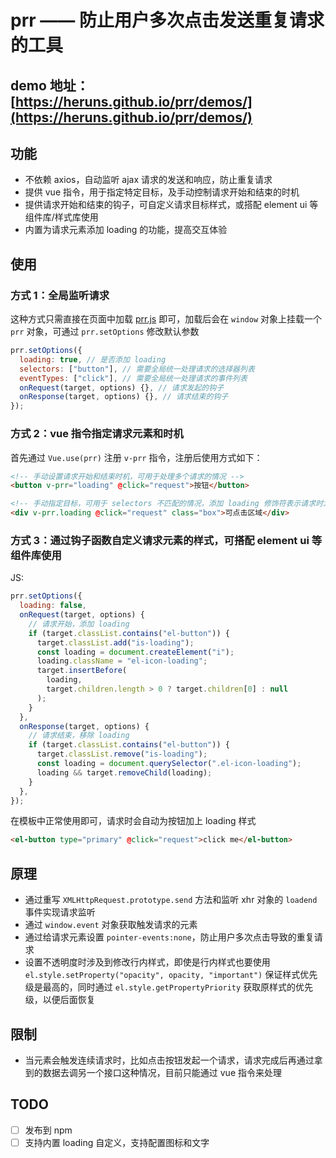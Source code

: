 # prr —— 防止用户多次点击发送重复请求的工具

## demo 地址：[https://heruns.github.io/prr/demos/](https://heruns.github.io/prr/demos/)

## 功能

- 不依赖 axios，自动监听 ajax 请求的发送和响应，防止重复请求
- 提供 vue 指令，用于指定特定目标，及手动控制请求开始和结束的时机
- 提供请求开始和结束的钩子，可自定义请求目标样式，或搭配 element ui 等组件库/样式库使用
- 内置为请求元素添加 loading 的功能，提高交互体验

## 使用

### 方式 1：全局监听请求

这种方式只需直接在页面中加载 [prr.js](./prr.js) 即可，加载后会在 `window` 对象上挂载一个 `prr` 对象，可通过 `prr.setOptions` 修改默认参数

```js
prr.setOptions({
  loading: true, // 是否添加 loading
  selectors: ["button"], // 需要全局统一处理请求的选择器列表
  eventTypes: ["click"], // 需要全局统一处理请求的事件列表
  onRequest(target, options) {}, // 请求发起的钩子
  onResponse(target, options) {}, // 请求结束的钩子
});
```

### 方式 2：vue 指令指定请求元素和时机

首先通过 `Vue.use(prr)` 注册 `v-prr` 指令，注册后使用方式如下：

```html
<!-- 手动设置请求开始和结束时机，可用于处理多个请求的情况 -->
<button v-prr="loading" @click="request">按钮</button>

<!-- 手动指定目标，可用于 selectors 不匹配的情况，添加 loading 修饰符表示请求时为元素添加 loading -->
<div v-prr.loading @click="request" class="box">可点击区域</div>
```

### 方式 3：通过钩子函数自定义请求元素的样式，可搭配 element ui 等组件库使用

JS:

```js
prr.setOptions({
  loading: false,
  onRequest(target, options) {
    // 请求开始，添加 loading
    if (target.classList.contains("el-button")) {
      target.classList.add("is-loading");
      const loading = document.createElement("i");
      loading.className = "el-icon-loading";
      target.insertBefore(
        loading,
        target.children.length > 0 ? target.children[0] : null
      );
    }
  },
  onResponse(target, options) {
    // 请求结束，移除 loading
    if (target.classList.contains("el-button")) {
      target.classList.remove("is-loading");
      const loading = document.querySelector(".el-icon-loading");
      loading && target.removeChild(loading);
    }
  },
});
```

在模板中正常使用即可，请求时会自动为按钮加上 loading 样式

```html
<el-button type="primary" @click="request">click me</el-button>
```

## 原理

- 通过重写 `XMLHttpRequest.prototype.send` 方法和监听 xhr 对象的 `loadend` 事件实现请求监听
- 通过 `window.event` 对象获取触发请求的元素
- 通过给请求元素设置 `pointer-events:none`，防止用户多次点击导致的重复请求
- 设置不透明度时涉及到修改行内样式，即使是行内样式也要使用 `el.style.setProperty("opacity", opacity, "important")` 保证样式优先级是最高的，同时通过 `el.style.getPropertyPriority` 获取原样式的优先级，以便后面恢复

## 限制

- 当元素会触发连续请求时，比如点击按钮发起一个请求，请求完成后再通过拿到的数据去调另一个接口这种情况，目前只能通过 vue 指令来处理

## TODO

- [ ] 发布到 npm
- [ ] 支持内置 loading 自定义，支持配置图标和文字
